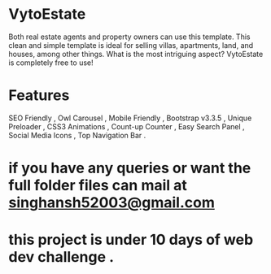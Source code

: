 # VytoEstate
Both real estate agents and property owners can use this template. This clean and simple template is ideal for selling villas, apartments, land, and houses, among other things. What is the most intriguing aspect?  VytoEstate is completely free to use! 
# Features 

SEO Friendly ,
Owl Carousel ,
Mobile Friendly ,
Bootstrap v3.3.5 ,
Unique Preloader ,
CSS3 Animations ,
Count-up Counter ,
Easy Search Panel ,
Social Media Icons ,
Top Navigation Bar .

# if you have any queries or want the full folder files can mail at singhansh52003@gmail.com
# this project is under 10 days of web dev challenge . 
